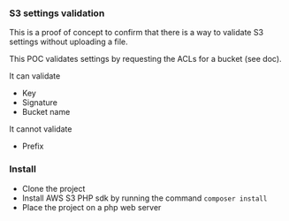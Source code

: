 ### S3 settings validation
This is a proof of concept to confirm that there is a way to validate S3 settings without uploading a file.

This POC validates settings by requesting the ACLs for a bucket (see doc).

It can validate
* Key
* Signature
* Bucket name

It cannot validate
* Prefix

### Install
* Clone the project 
* Install AWS S3 PHP sdk by running the command `composer install`
* Place the project on a php web server